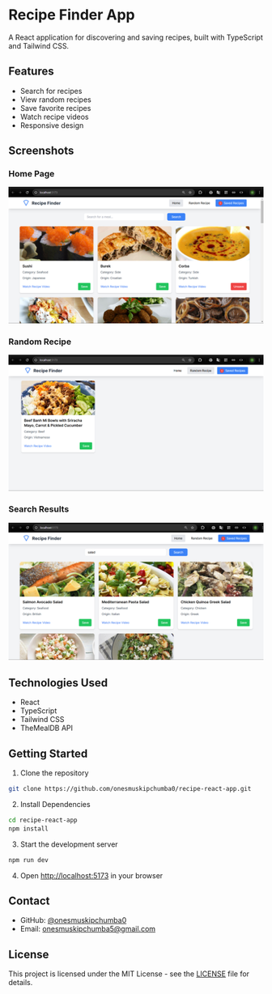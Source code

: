 # Recipe Finder App

A React application for discovering and saving recipes, built with TypeScript and Tailwind CSS.

## Features

- Search for recipes
- View random recipes
- Save favorite recipes
- Watch recipe videos
- Responsive design

## Screenshots

### Home Page
![Home Page](screenshots/home.png)

### Random Recipe
![Random Recipe](screenshots/random.png)

### Search Results
![Search Results](screenshots/search.png)

## Technologies Used

- React
- TypeScript
- Tailwind CSS
- TheMealDB API

## Getting Started

1. Clone the repository

```bash
git clone https://github.com/onesmuskipchumba0/recipe-react-app.git
```
2. Install Dependencies
```bash
cd recipe-react-app
npm install
```
3. Start the development server
```bash
npm run dev
```
4. Open [http://localhost:5173](http://localhost:5173) in your browser

## Contact

- GitHub: [@onesmuskipchumba0](https://github.com/onesmuskipchumba0)
- Email: onesmuskipchumba5@gmail.com

## License

This project is licensed under the MIT License - see the [LICENSE](LICENSE) file for details.
